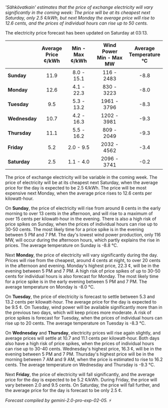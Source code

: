 *'Sähkövatkain' estimates that the price of exchange electricity will vary significantly in the coming week: The price will be at its cheapest next Saturday, only 2.5 ¢/kWh, but next Monday the average price will rise to 12.6 cents, and the prices of individual hours can rise up to 50 cents.*

The electricity price forecast has been updated on Saturday at 03:13.

|    | Average<br>Price<br>¢/kWh | Min - Max<br>¢/kWh | Wind Power<br>Min - Max<br>MW | Average<br>Temperature<br>°C |
|:-------------|:----------------:|:----------------:|:-------------:|:-------------:|
| **Sunday** | 11.9 | 8.0 - 15.1 | 116 - 2483 | -8.8 |
| **Monday** | 12.6 | 4.1 - 22.3 | 830 - 3223 | -8.0 |
| **Tuesday**    | 9.5  | 5.3 - 13.2 | 1961 - 3796 | -8.3 |
| **Wednesday**| 10.7 | 4.2 - 16.3 | 1202 - 3981 | -9.3 |
| **Thursday**   | 11.1 | 5.5 - 16.2 | 809 - 2049  | -9.3 |
| **Friday**  | 5.2  | 2.0 - 9.5  | 2032 - 4562 | -3.4 |
| **Saturday**  | 2.5  | 1.1 - 4.0  | 2096 - 3741 | -0.2 |

The price of exchange electricity will be variable in the coming week. The price of electricity will be at its cheapest next Saturday, when the average price for the day is expected to be 2.5 ¢/kWh. The price will be most expensive next Monday, when the average price rises to 12.6 cents per kilowatt-hour.

On **Sunday**, the price of electricity will rise from around 8 cents in the early morning to over 13 cents in the afternoon, and will rise to a maximum of over 15 cents per kilowatt-hour in the evening. There is also a high risk of price spikes on Sunday, when the prices of individual hours can rise up to 30-50 cents. The most likely time for a price spike is in the evening between 5 PM and 7 PM. The day's lowest wind power production, only 116 MW, will occur during the afternoon hours, which partly explains the rise in prices. The average temperature on Sunday is -8.8 °C.

Next **Monday**, the price of electricity will vary significantly during the day. Prices will rise from the cheapest, around 4 cents at night, to over 20 cents in the afternoon and evening. Monday's highest price, 22.3 ¢, will be in the evening between 5 PM and 7 PM. A high risk of price spikes of up to 30-50 cents for individual hours is also forecast for Monday. The most likely time for a price spike is in the early evening between 5 PM and 7 PM. The average temperature on Monday is -8.0 °C.

On **Tuesday**, the price of electricity is forecast to settle between 5.3 and 13.2 cents per kilowatt-hour. The average price for the day is expected to be 9.5 ¢. On Tuesday, wind power will be available significantly more than in the previous two days, which will keep prices more moderate. A risk of price spikes is forecast for Tuesday, when the prices of individual hours can rise up to 20 cents. The average temperature on Tuesday is -8.3 °C.

On **Wednesday** and **Thursday**, electricity prices will rise again slightly, and average prices will settle at 10.7 and 11.1 cents per kilowatt-hour. Both days also have a high risk of price spikes, when the prices of individual hours can rise up to 30-40 cents. Wednesday's highest price, 16.3 ¢, will be in the evening between 5 PM and 7 PM. Thursday's highest price will be in the morning between 7 AM and 9 AM, when the price is estimated to rise to 16.2 cents. The average temperature on Wednesday and Thursday is -9.3 °C.

Next **Friday**, the price of electricity will fall significantly, and the average price for the day is expected to be 5.2 ¢/kWh. During Friday, the price will vary between 2.0 and 9.5 cents. On Saturday, the price will fall further, and the average price for the day is forecast to be only 2.5 ¢.

*Forecast compiled by gemini-2.0-pro-exp-02-05.* ⚡️

